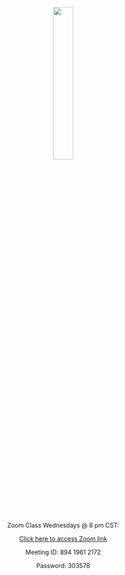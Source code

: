
<html lang="en">
<head>
    <meta charset="UTF-8">
    <meta name="viewport" content="width=device-width, initial-scale=1.0">
    <title>Responsive Image</title>
    <style>
        .responsive-image {
            width: 30%;
        }
        @media only screen and (max-width: 600px) {
            .responsive-image {
                width: 80%; /* Adjust the width for mobile devices */
            }
        }
    </style>
</head>
<body>
    <p align="center">
        <img src="https://raw.githubusercontent.com/jkimOTD/jkimOTD.github.io/master/assets/images/weekly%20schedule%20final.png" class="responsive-image">
    </p>
</body>
</html>

<div style="text-align: center;">

Zoom Class Wednesdays @ 8 pm CST: <br>

<a href="https://us06web.zoom.us/j/89419612172?pwd=mK72vVSfB6S8BzMqkREmAzXUJy5Bqv.1">Click here to access Zoom link</a>

Meeting ID: 894 1961 2172 <br>

Password: 303578 <br>
</div>
